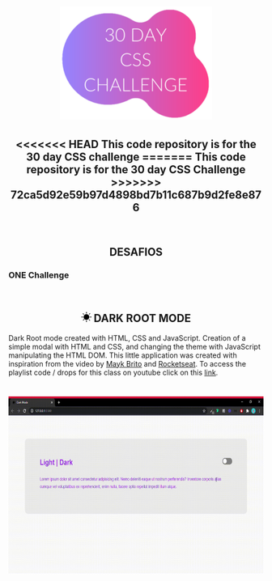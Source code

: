 <h1
  align="center"
>
  <img
    width="300px"
    src="./assets/logo-css-challenge.svg"
  >
</h1>

<h2
  align="center"
>
<<<<<<< HEAD
  This code repository is for the 30 day CSS challenge
=======
  This code repository is for the 30 day CSS Challenge
>>>>>>> 72ca5d92e59b97d4898bd7b11c687b9d2fe8e876
</h2>

<br
/>

<h2
  align="center"
>
  DESAFIOS
</h2>

<h3
  align="capitalize"
>
  ONE Challenge
</h3>
<br
/>

<h2
 align="center"
>
  <img
    width="20px"
    src="./assets/favicon-dark.svg"
  >
  DARK ROOT MODE
</h2>

Dark Root mode created with HTML, CSS and JavaScript. Creation of a simple modal with HTML and CSS, and changing the theme with JavaScript manipulating the HTML DOM. This little application was created with inspiration from the video by [Mayk Brito](https://github.com/maykbrito) and [Rocketseat](https://github.com/rocketseat-education). To access the playlist code / drops for this class on youtube click on this [link](https://www.youtube.com/playlist?list=PL85ITvJ7FLoifcDIBeuuAhh4_799RZaSc).

<h1
  align="center"
>
  <img
    height="350px"
    src="./assets/modo-dark-raiz-com-css-e-js.gif"
  >
</h1>
